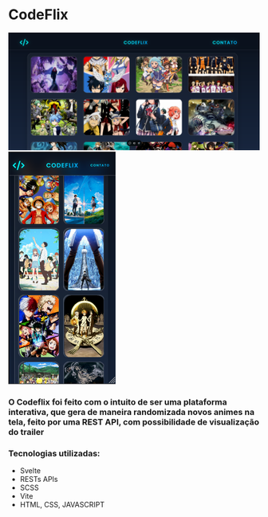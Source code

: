 <h1>CodeFlix</h1>
<img src="./pc.png">
<img src="./mobile.png">
<h3>O Codeflix foi feito com o intuito de ser uma plataforma interativa, que gera de maneira randomizada novos animes na tela, feito por uma REST API, com possibilidade de visualização do trailer</h3>
<h3>Tecnologias utilizadas:</h3>
<ul>
  <li>Svelte</li>
  <li>RESTs APIs</li>
  <li>SCSS</li>
  <li>Vite</li>
  <li>HTML, CSS, JAVASCRIPT</li>
</ul>
